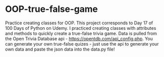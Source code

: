 # OOP-true-false-game
Practice creating classes for OOP.
This project corresponds to Day 17 of 100 Days of Python on Udemy.
I practiced creating classes with attributes and methods to quickly create a true-false trivia game.
Data is pulled from the Open Trivia Database api - https://opentdb.com/api_config.php.
You can generate your own true-false quizes - just use the api to generate your own data and paste the json data into the data.py file!

